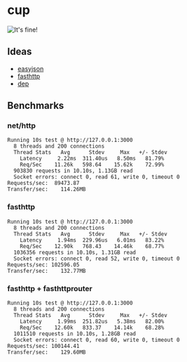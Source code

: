 # cup

![It's fine!](http://z.ndr.su/go_fine.jpg)

## Ideas

- [easyjson](https://github.com/mailru/easyjson)
- [fasthttp](https://github.com/valyala/fasthttp)
- [dep](https://github.com/golang/dep)

## Benchmarks

### net/http

```
Running 10s test @ http://127.0.0.1:3000
  8 threads and 200 connections
  Thread Stats   Avg      Stdev     Max   +/- Stdev
    Latency     2.22ms  311.40us   8.50ms   81.79%
    Req/Sec    11.26k   598.64    15.62k    72.99%
  903830 requests in 10.10s, 1.13GB read
  Socket errors: connect 0, read 61, write 0, timeout 0
Requests/sec:  89473.87
Transfer/sec:    114.26MB
```

### fasthttp

```
Running 10s test @ http://127.0.0.1:3000
  8 threads and 200 connections
  Thread Stats   Avg      Stdev     Max   +/- Stdev
    Latency     1.94ms  229.96us   6.01ms   83.22%
    Req/Sec    12.90k   768.43    14.46k    68.77%
  1036356 requests in 10.10s, 1.31GB read
  Socket errors: connect 0, read 52, write 0, timeout 0
Requests/sec: 102596.05
Transfer/sec:    132.77MB
```

### fasthttp + fasthttprouter

```
Running 10s test @ http://127.0.0.1:3000
  8 threads and 200 connections
  Thread Stats   Avg      Stdev     Max   +/- Stdev
    Latency     1.99ms  251.82us   5.38ms   82.00%
    Req/Sec    12.60k   833.37    14.14k    68.28%
  1011510 requests in 10.10s, 1.28GB read
  Socket errors: connect 0, read 60, write 0, timeout 0
Requests/sec: 100144.41
Transfer/sec:    129.60MB
```